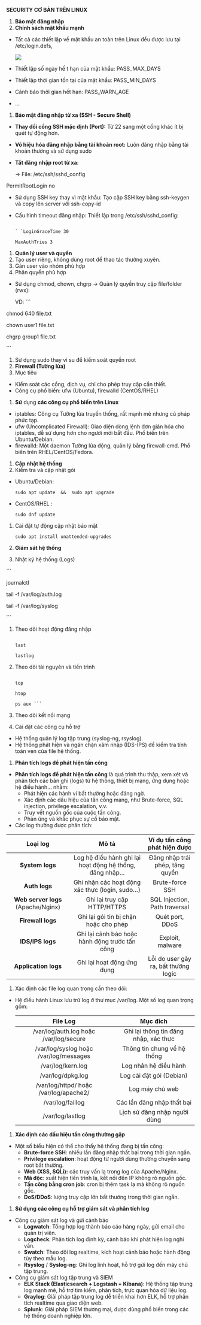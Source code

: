 ﻿**SECURITY CƠ BẢN TRÊN LINUX**

1. **Bảo mật đăng nhập**
1. **Chính sách mật khẩu mạnh**
- Tất cả các thiết lập về mật khẩu an toàn trên Linux đều được lưu tại /etc/login.defs,

  ![](Aspose.Words.09449cf0-f818-401c-a9a9-d138f57d86b4.001.png)

- Thiết lập số ngày hế t hạn của mật khẩu:  PASS\_MAX\_DAYS 
- Thiết lập thời gian tồn tại của mật khẩu:  PASS\_MIN\_DAYS
- Cảnh báo thời gian hết hạn: PASS\_WARN\_AGE
- …
1. **Bảo mật đăng nhập từ xa (SSH - Secure Shell)**
- **Thay đổi cổng SSH mặc định (Port):** Từ 22 sang một cổng khác ít bị quét tự động hơn.
- **Vô hiệu hóa đăng nhập bằng tài khoản root:** Luôn đăng nhập bằng tài khoản thường và sử dụng sudo
- **Tắt đăng nhập root từ xa**:

  → File: /etc/ssh/sshd\_config

PermitRootLogin no

- Sử dụng SSH key thay vì mật khẩu: Tạo cặp SSH key bằng ssh-keygen và copy lên server với ssh-copy-id
- Cấu hình timeout đăng nhập: Thiết lập trong /etc/ssh/sshd\_config:

  ```

  ` `LoginGraceTime 30

  MaxAuthTries 3

  ```

1. **Quản lý user và quyền**
1. Tạo user riêng, không dùng root để thao tác thường xuyên.
1. Gán user vào nhóm phù hợp
1. Phân quyền phù hợp
- Sử dụng chmod, chown, chgrp → Quản lý quyền truy cập file/folder (rwx):

  VD: ```

chmod 640 file.txt

chown user1 file.txt

chgrp group1 file.txt

\```

1. Sử dụng sudo thay vì su để kiểm soát quyền root
1. **Firewall (Tường lửa)**
1. Mục tiêu
- Kiểm soát các cổng, dịch vụ, chỉ cho phép truy cập cần thiết.
- Công cụ phổ biến: ufw (Ubuntu), firewalld (CentOS/RHEL)
1. **Sử** dụng **các công cụ phổ biến trên Linux**
- iptables: Công cụ Tường lửa truyền thống, rất mạnh mẽ nhưng cú pháp phức tạp.
- ufw (Uncomplicated Firewall): Giao diện dòng lệnh đơn giản hóa cho iptables, dễ sử dụng hơn cho người mới bắt đầu. Phổ biến trên Ubuntu/Debian.
- firewalld: Một daemon Tường lửa động, quản lý bằng firewall-cmd. Phổ biến trên RHEL/CentOS/Fedora.
1. **Cập nhật hệ thống**
1. Kiểm tra và cập nhật gói
- Ubuntu/Debian: 

  ``` sudo apt update  &&  sudo apt upgrade   ```

- CentOS/RHEL : 

  ``` sudo dnf update  ```                  

1. Cài đặt tự động cập nhật bảo mật

   ``` sudo apt install unattended-upgrades ```

1. **Giám sát hệ thống**
1. Nhật ký hệ thống (Logs) 

\```

journalctl

tail -f /var/log/auth.log

tail -f /var/log/syslog

\```

1. Theo dõi hoạt động đăng nhập

   ```

   last

   lastlog

   ```

1. Theo dõi tài nguyên và tiến trình

   ```

   top

   htop

   ps aux ```

1. Theo dõi kết nối mạng
1. Cài đặt các công cụ hỗ trợ
- Hệ thống quản lý log tập trung (syslog-ng, rsyslog).
- Hệ thống phát hiện và ngăn chặn xâm nhập (IDS-IPS) để kiểm tra tính toàn vẹn của file hệ thống.

1. **Phân tích logs để phát hiện tấn công**
- **Phân tích logs để phát hiện tấn công** là quá trình thu thập, xem xét và phân tích các bản ghi (logs) từ hệ thống, thiết bị mạng, ứng dụng hoặc hệ điều hành… nhằm:
  - Phát hiện các hành vi bất thường hoặc đáng ngờ.
  - Xác định các dấu hiệu của tấn công mạng, như Brute-force, SQL injection, privilege escalation, v.v.
  - Truy vết nguồn gốc của cuộc tấn công.
  - Phản ứng và khắc phục sự cố bảo mật.
- Các log thường được phân tích:

|**Loại log**|**Mô tả**|**Ví dụ tấn công phát hiện được**|
| :-: | :-: | :-: |
|**System logs**|Log hệ điều hành ghi lại hoạt động hệ thống, đăng nhập…|Đăng nhập trái phép, tăng quyền|
|**Auth logs**|Ghi nhận các hoạt động xác thực (login, sudo…)|Brute-force SSH|
|**Web server logs** (Apache/Nginx)|Ghi lại truy cập HTTP/HTTPS|SQL Injection, Path traversal|
|**Firewall logs**|Ghi lại gói tin bị chặn hoặc cho phép|Quét port, DDoS|
|**IDS/IPS logs**|Ghi lại cảnh báo hoặc hành động trước tấn công|Exploit, malware|
|**Application logs**|Ghi lại hoạt động ứng dụng|Lỗi do user gây ra, bất thường logic|

1. Xác định các file log quan trọng cần theo dõi:
- Hệ điều hành Linux lưu trữ log ở thư mục /var/log. Một số log quan trọng gồm:

  |**File Log**|**Mục đích**|
  | :-: | :-: |
  |/var/log/auth.log hoặc /var/log/secure|Ghi lại thông tin đăng nhập, xác thực|
  |/var/log/syslog hoặc /var/log/messages|Thông tin chung về hệ thống|
  |/var/log/kern.log|Log nhân hệ điều hành|
  |/var/log/dpkg.log|Log cài đặt gói (Debian)|
  |/var/log/httpd/ hoặc /var/log/apache2/|Log máy chủ web|
  |/var/log/faillog|Các lần đăng nhập thất bại|
  |/var/log/lastlog|Lịch sử đăng nhập người dùng|

1. **Xác định các dấu hiệu tấn công thường gặp**
- Một số biểu hiện có thể cho thấy hệ thống đang bị tấn công:
  - **Brute-force SSH**: nhiều lần đăng nhập thất bại trong thời gian ngắn.
  - **Privilege escalation**: hoạt động từ người dùng thường chuyển sang root bất thường.
  - **Web (XSS, SQLi):** các truy vấn lạ trong log của Apache/Nginx.
  - **Mã độc**: xuất hiện tiến trình lạ, kết nối đến IP không rõ nguồn gốc.
  - **Tấn công bằng cron job**: cron bị thêm task lạ mà không rõ nguồn gốc.
  - **DoS/DDoS**: lượng truy cập lớn bất thường trong thời gian ngắn.
1. **Sử dụng các công cụ hỗ trợ giám sát và phân tích log**
- Công cụ giám sát log và gửi cảnh báo
  - **Logwatch**: Tổng hợp log thành báo cáo hàng ngày, gửi email cho quản trị viên.
  - **Logcheck**: Phân tích log định kỳ, cảnh báo khi phát hiện log nghi vấn.
  - **Swatch**: Theo dõi log realtime, kích hoạt cảnh báo hoặc hành động tùy theo mẫu log.
  - **Rsyslog** / **Syslog**-**ng**: Ghi log linh hoạt, hỗ trợ gửi log đến máy chủ tập trung.
- Công cụ giám sát log tập trung và SIEM
  - **ELK Stack (Elasticsearch + Logstash + Kibana)**: Hệ thống tập trung log mạnh mẽ, hỗ trợ tìm kiếm, phân tích, trực quan hóa dữ liệu log.
  - **Graylog**: Giải pháp tập trung log dễ triển khai hơn ELK, hỗ trợ phân tích realtime qua giao diện web.
  - **Splunk**: Giải pháp SIEM thương mại, được dùng phổ biến trong các hệ thống doanh nghiệp lớn.

